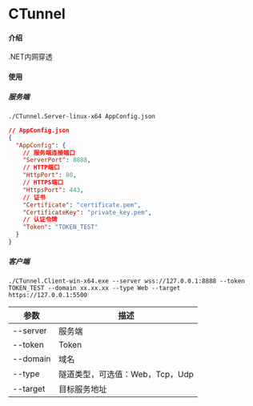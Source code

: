 # CTunnel

#### 介绍

.NET内网穿透

#### 使用

##### 服务端

`./CTunnel.Server-linux-x64 AppConfig.json`

```json
// AppConfig.json
{
  "AppConfig": {
    // 服务端连接端口
    "ServerPort": 8888,
    // HTTP端口
    "HttpPort": 80,
    // HTTPS端口
    "HttpsPort": 443,
    // 证书
    "Certificate": "certificate.pem",
    "CertificateKey": "private_key.pem",
    // 认证令牌
    "Token": "TOKEN_TEST"
  }
}
```

##### 客户端

`./CTunnel.Client-win-x64.exe --server wss://127.0.0.1:8888 --token TOKEN_TEST --domain xx.xx.xx --type Web --target https://127.0.0.1:5500`

|参数|描述|
|--|--|
|--server|服务端|
|--token|Token|
|--domain|域名|
|--type|隧道类型，可选值：Web，Tcp，Udp|
|--target|目标服务地址|